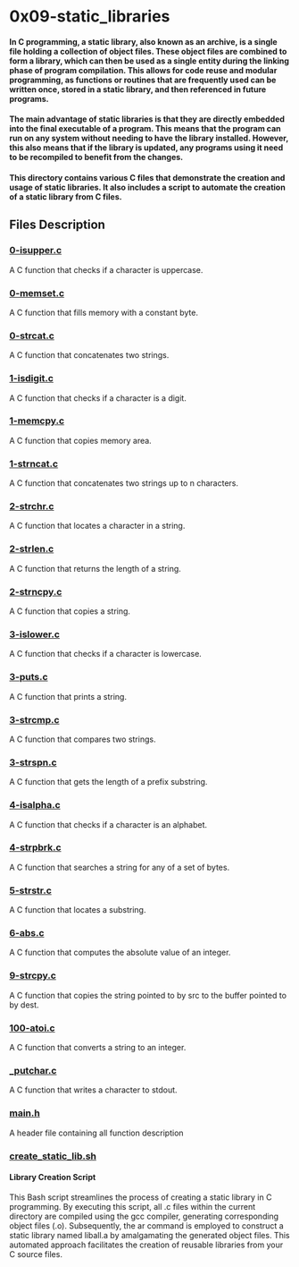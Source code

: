 # 0x09-static_libraries
#### In C programming, a static library, also known as an archive, is a single file holding a collection of object files. These object files are combined to form a library, which can then be used as a single entity during the linking phase of program compilation. This allows for code reuse and modular programming, as functions or routines that are frequently used can be written once, stored in a static library, and then referenced in future programs.

#### The main advantage of static libraries is that they are directly embedded into the final executable of a program. This means that the program can run on any system without needing to have the library installed. However, this also means that if the library is updated, any programs using it need to be recompiled to benefit from the changes.

#### This directory contains various C files that demonstrate the creation and usage of static libraries. It also includes a script to automate the creation of a static library from C files.

## Files Description
### [0-isupper.c](https://github.com/Assiminee/alx-low_level_programming/blob/main/0x09-static_libraries/0-isupper.c)
A C function that checks if a character is uppercase.

### [0-memset.c](https://github.com/Assiminee/alx-low_level_programming/blob/main/0x09-static_libraries/0-memset.c)
A C function that fills memory with a constant byte.

### [0-strcat.c](https://github.com/Assiminee/alx-low_level_programming/blob/main/0x09-static_libraries/0-strcat.c)
A C function that concatenates two strings.

### [1-isdigit.c](https://github.com/Assiminee/alx-low_level_programming/blob/main/0x09-static_libraries/1-isdigit.c)
A C function that checks if a character is a digit.

### [1-memcpy.c](https://github.com/Assiminee/alx-low_level_programming/blob/main/0x09-static_libraries/1-memcpy.c)
A C function that copies memory area.

### [1-strncat.c](https://github.com/Assiminee/alx-low_level_programming/blob/main/0x09-static_libraries/1-strncat.c)
A C function that concatenates two strings up to n characters.

### [2-strchr.c](https://github.com/Assiminee/alx-low_level_programming/blob/main/0x09-static_libraries/2-strchr.c)
A C function that locates a character in a string.

### [2-strlen.c](https://github.com/Assiminee/alx-low_level_programming/blob/main/0x09-static_libraries/2-strlen.c)
A C function that returns the length of a string.

### [2-strncpy.c](https://github.com/Assiminee/alx-low_level_programming/blob/main/0x09-static_libraries/2-strncpy.c)
A C function that copies a string.

### [3-islower.c](https://github.com/Assiminee/alx-low_level_programming/blob/main/0x09-static_libraries/3-islower.c)
A C function that checks if a character is lowercase.

### [3-puts.c](https://github.com/Assiminee/alx-low_level_programming/blob/main/0x09-static_libraries/3-puts.c)
A C function that prints a string.

### [3-strcmp.c](https://github.com/Assiminee/alx-low_level_programming/blob/main/0x09-static_libraries/3-strcmp.c)
A C function that compares two strings.

### [3-strspn.c](https://github.com/Assiminee/alx-low_level_programming/blob/main/0x09-static_libraries/3-strspn.c)
A C function that gets the length of a prefix substring.

### [4-isalpha.c](https://github.com/Assiminee/alx-low_level_programming/blob/main/0x09-static_libraries/4-isalpha.c)
A C function that checks if a character is an alphabet.

### [4-strpbrk.c](https://github.com/Assiminee/alx-low_level_programming/blob/main/0x09-static_libraries/4-strpbrk.c)
A C function that searches a string for any of a set of bytes.

### [5-strstr.c](https://github.com/Assiminee/alx-low_level_programming/blob/main/0x09-static_libraries/5-strstr.c)
A C function that locates a substring.

### [6-abs.c](https://github.com/Assiminee/alx-low_level_programming/blob/main/0x09-static_libraries/6-abs.c)
A C function that computes the absolute value of an integer.

### [9-strcpy.c](https://github.com/Assiminee/alx-low_level_programming/blob/main/0x09-static_libraries/9-strcpy.c)
A C function that copies the string pointed to by src to the buffer pointed to by dest.

### [100-atoi.c](https://github.com/Assiminee/alx-low_level_programming/blob/main/0x09-static_libraries/100-atoi.c)
A C function that converts a string to an integer.

### [_putchar.c](https://github.com/Assiminee/alx-low_level_programming/blob/main/0x09-static_libraries/_putchar.c)
A C function that writes a character to stdout.

### [main.h](https://github.com/Assiminee/alx-low_level_programming/blob/main/0x09-static_libraries/main.h)
A header file containing all function description

### [create_static_lib.sh](https://github.com/Assiminee/alx-low_level_programming/blob/main/0x09-static_libraries/create_static_lib.sh)
#### Library Creation Script

This Bash script streamlines the process of creating a static library in C programming. By executing this script, all .c files within the current directory are compiled using the gcc compiler, generating corresponding object files (.o). Subsequently, the ar command is employed to construct a static library named liball.a by amalgamating the generated object files. This automated approach facilitates the creation of reusable libraries from your C source files.
